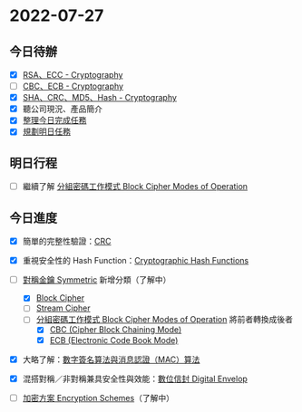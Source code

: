 # 2022-07-27
## 今日待辦
- [x] [RSA、ECC - Cryptography](https://app.asana.com/0/1202665638121499/1202665704076833)  
- [ ] [CBC、ECB - Cryptography](https://app.asana.com/0/1202665638121499/1202665702806448)  
- [x] [SHA、CRC、MD5、Hash - Cryptography](https://app.asana.com/0/1202665638121499/1202665588621766)  
- [x] 聽公司現況、產品簡介
- [x] [整理今日完成任務](https://app.asana.com/0/1202665638121499/1202665549429841)  
- [x] [規劃明日任務](https://app.asana.com/0/1202665638121499/1202672617894485)

## 明日行程
- [ ] 繼續了解 [分組密碼工作模式 Block Cipher Modes of Operation](演算法/分組密碼工作模式%20Block%20Cipher%20Modes%20of%20Operation.md)



## 今日進度
- [x] 簡單的完整性驗證：[CRC](演算法/CRC.md)
- [x] 重視安全性的 Hash Function：[Cryptographic Hash Functions](演算法/Cryptographic%20Hash%20Functions.md)
- [ ] [對稱金鑰 Symmetric](演算法/對稱金鑰%20Symmetric.md) 新增分類（了解中）
	- [x] [Block Cipher](演算法/Block%20Cipher.md)
	- [ ] [Stream Cipher](演算法/Stream%20Cipher.md)
	- [ ] [分組密碼工作模式 Block Cipher Modes of Operation](演算法/分組密碼工作模式%20Block%20Cipher%20Modes%20of%20Operation.md) 將前者轉換成後者
		- [x] [CBC (Cipher Block Chaining Mode)](演算法/CBC%20(Cipher%20Block%20Chaining%20Mode).md)
		- [x] [ECB (Electronic Code Book Mode)](演算法/ECB%20(Electronic%20Code%20Book%20Mode).md)
- [x] 大略了解：[數字簽名算法與消息認證（MAC）算法](演算法/數字簽名算法與消息認證（MAC）算法.md)
- [x] 混搭對稱／非對稱兼具安全性與效能：[數位信封 Digital Envelop](演算法/數位信封%20Digital%20Envelop.md)
- [ ] [加密方案 Encryption Schemes](演算法/加密方案%20Encryption%20Schemes.md)（了解中）




